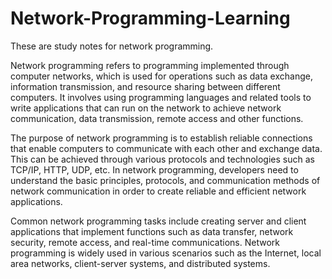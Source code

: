 # Network-Programming-Learning

These are study notes for network programming.

Network programming refers to programming implemented through computer networks, which is used for operations such as data exchange, information transmission, and resource sharing between different computers. It involves using programming languages and related tools to write applications that can run on the network to achieve network communication, data transmission, remote access and other functions.

The purpose of network programming is to establish reliable connections that enable computers to communicate with each other and exchange data. This can be achieved through various protocols and technologies such as TCP/IP, HTTP, UDP, etc. In network programming, developers need to understand the basic principles, protocols, and communication methods of network communication in order to create reliable and efficient network applications.

Common network programming tasks include creating server and client applications that implement functions such as data transfer, network security, remote access, and real-time communications. Network programming is widely used in various scenarios such as the Internet, local area networks, client-server systems, and distributed systems.
